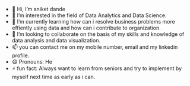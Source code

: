 - 👋 Hi, I’m aniket dande
- 👀 I’m interested in the field of Data Analytics and Data Science.
- 🌱 I’m currently learning how can i resolve business problems more effiently using data and how can i contribute to organization.
- 💞️ I’m looking to collaborate on the basis of my skills and knowledge of data analysis and data visualization.
- 📫 you can contact me on my mobile number, email and my linkedin profile.
- 😄 Pronouns: He
- ⚡ fun fact: Always want to learn from seniors and try to implement by myself next time as early as i can.

<!---
aniketdande123/aniketdande123 is a ✨ special ✨ repository because its `README.md` (this file) appears on your GitHub profile.
You can click the Preview link to take a look at your changes.
--->
